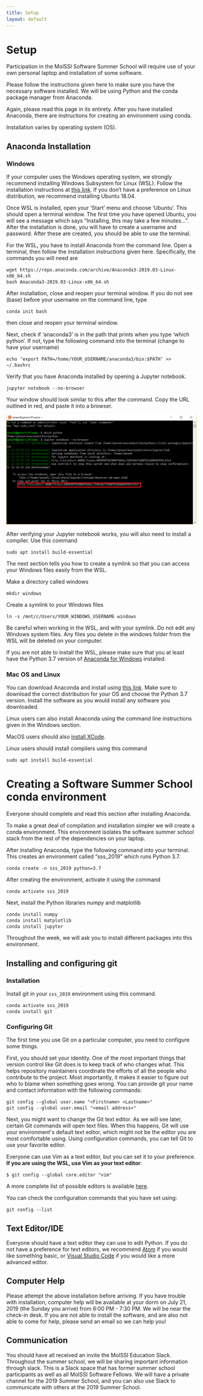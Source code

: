 ```yaml
---
title: Setup
layout: default
---
```


# Setup
Participation in the MolSSI Software Summer School will require use of your own personal laptop and installation of some software.

Please follow the instructions given here to make sure you have the necessary software installed. We will be using Python and the conda package manager from Anaconda. 

Again, please read this page in its entirety. After you have installed Anaconda, there are instructions for creating an environment using conda. 

Installation varies by operating system (OS).

## Anaconda Installation

### Windows
If your computer uses the Windows operating system, we strongly recommend installing Windows Subsystem for Linux (WSL). Follow the installation instructions at [this link](https://www.google.com/url?sa=t&rct=j&q=&esrc=s&source=web&cd=1&cad=rja&uact=8&ved=2ahUKEwjMyu7b6bzjAhXLJt8KHbJNBuoQFjAAegQIAhAB&url=https%3A%2F%2Fdocs.microsoft.com%2Fen-us%2Fwindows%2Fwsl%2Finstall-win10&usg=AOvVaw19ywYQHjizP388Avpy53yk). If you don’t have a preference on Linux distribution, we recommend installing Ubuntu 18.04. 

Once WSL is installed, open your ‘Start’ menu and choose ‘Ubuntu’. This should open a terminal window. The first time you have opened Ubuntu, you will see a message which says “Installing, this may take a few minutes…”. After the installation is done, you will have to create a username and password. After these are created, you should be able to use the terminal.

For the WSL, you have to install Anaconda from the command line. Open a terminal, then follow the installation instructions given here.  Specifically, the commands you will need are 

```
wget https://repo.anaconda.com/archive/Anaconda3-2019.03-Linux-x86_64.sh
bash Anaconda3-2019.03-Linux-x86_64.sh
```

After installation, close and reopen your terminal window. If you do not see (base) before your username on the command line, type

```
conda init bash
```

then close and reopen your terminal window.

Next, check if  ‘anaconda3’ is in the path that prints when you type ‘which python’.  If not,  type the following command into the terminal (change to have your username)

```
echo ‘export PATH=/home/YOUR_USERNAME/anaconda3/bin:$PATH’ >> ~/.bashrc
```

Verify that you have Anaconda installed by opening a Jupyter notebook.

```
jupyter notebook --no-browser
```


Your window should look similar to this after the command. Copy the URL outlined in red, and paste it into a browser.

<center><img src="images/wsl.png"></center>

After verifying your Jupyter notebook works, you will also need to install a compiler. Use this command

```
sudo apt install build-essential
```

The next section tells you how to create a symlink so that you can access your Windows files easily from the WSL.

Make a directory called windows
```
mkdir windows
```

Create a symlink to your Windows files
```
ln -s /mnt/c/Users/YOUR_WINDOWS_USERNAME windows
```

Be careful when working in the WSL, and with your symlink. Do not edit any Windows system files. Any files you delete in the windows folder from the WSL will be deleted on your computer.

If you are not able to install the WSL, please make sure that you at least have the Python 3.7 version of [Anaconda for Windows](https://www.anaconda.com/distribution/) installed. 


### Mac OS and Linux
You can download Anaconda and install using [this link](https://www.anaconda.com/distribution/). Make sure to download the correct distribution for your OS and choose the Python 3.7 version. Install the software as you would install any software you downloaded.

Linux users can also install Anaconda using the command line instructions given in the Windows section.

MacOS users should also [install XCode](https://developer.apple.com/xcode/).

Linux users should install compilers using this command
```
sudo apt install build-essential
```

# Creating a Software Summer School conda environment
Everyone should complete and read this section after installing Anaconda.

To make a great deal of compilation and installation simpler we will create a conda environment. This environment isolates the software summer school stack from the rest of the dependencies on your laptop.

After installing Anaconda, type the following command into your terminal. This creates an environment called “sss_2019” which runs Python 3.7.

```
conda create -n sss_2019 python=3.7
```
After creating the environment, activate it using the command

```
conda activate sss_2019
```

Next, install the Python libraries numpy and matplotlib

```
conda install numpy
conda install matplotlib
conda install jupyter
```

Throughout the week, we will ask you to install different packages into this environment.

## Installing and configuring git <a name="git_configuration"></a>

### Installation
Install git in your `sss_2019` environment using this command.

~~~
conda activate sss_2019
conda install git
~~~

### Configuring Git

The first time you use Git on a particular computer, you need to configure some things.

First, you should set your identity.
One of the most important things that version control like Git does is to keep track of who changes what.
This helps repository maintainers coordinate the efforts of all the people who contribute to the project.
Most importantly, it makes it easier to figure out who to blame when something goes wrong.
You can provide git your name and contact information with the following commands:

~~~
git config --global user.name "<Firstname> <Lastname>"
git config --global user.email "<email address>"
~~~

Next, you might want to change the Git text editor.
As we will see later, certain Git commands will open text files.
When this happens, Git will use your environment's default text editor, which might not be the editor you are most comfortable using.
Using configuration commands, you can tell Git to use your favorite editor.

Everyone can use Vim as a text editor, but you can set it to your preference. **If you are using the WSL, use Vim as your text editor**:

~~~
$ git config --global core.editor "vim"
~~~

A more complete list of possible editors is available [here](http://swcarpentry.github.io/git-novice/02-setup/index.html).

You can check the configuration commands that you have set using:

~~~
git config --list
~~~

## Text Editor/IDE
Everyone should have a text editor they can use to edit Python. If you do not have a preference for text editors, we recommend [Atom](https://atom.io/) if you would like something basic, or [Visual Studio Code](https://code.visualstudio.com/) if you would like a more advanced editor.

## Computer Help
Please attempt the above installation before arriving. If you have trouble with installation, computer help will be available at your dorm on July 21, 2019 (the Sunday you arrive) from 6:00 PM - 7:30 PM. We will be near the check-in desk. If you are not able to install the software, and are also not able to come for help, please send an email so we can help you!

## Communication
You should have all received an invite the MolSSI Education Slack. Throughout the summer school, we will be sharing important information through slack. This is a Slack space that has former summer school participants as well as all MolSSI Software Fellows. We will have a private channel for the 2019 Summer School, and you can also use Slack to communicate with others at the 2019 Summer School.



